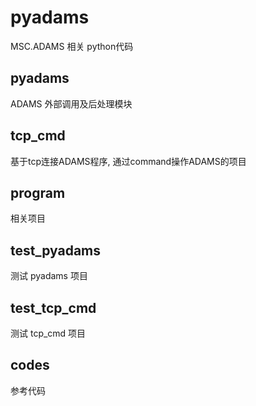 # pyadams
MSC.ADAMS 相关 python代码

## pyadams
ADAMS 外部调用及后处理模块

## tcp_cmd
基于tcp连接ADAMS程序, 通过command操作ADAMS的项目

## program
相关项目

## test_pyadams
测试 pyadams 项目

## test_tcp_cmd
测试 tcp_cmd 项目

## codes
参考代码



